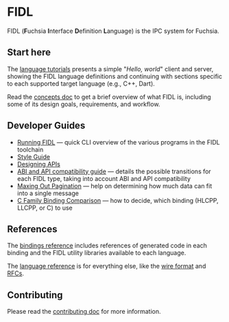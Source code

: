 # FIDL

FIDL (**F**uchsia **I**nterface **D**efinition **L**anguage) is the IPC system for Fuchsia.

## Start here

The [language tutorials][tutorials] presents a simple "*Hello, world*" client
and server, showing the FIDL language definitions and continuing with sections
specific to each supported target language (e.g., C++, Dart).

Read the [concepts doc][concepts] to get a brief overview of what FIDL is,
including some of its design goals, requirements, and workflow.

## Developer Guides

* [Running FIDL][cli] &mdash; quick CLI overview of the various programs in the
  FIDL toolchain
* [Style Guide][style]
* [Designing APIs][designing-apis]
* [ABI and API compatibility guide][abi-api-compat] &mdash; details the possible
  transitions for each FIDL type, taking into account ABI and API compatibility
* [Maxing Out Pagination][pagination] &mdash; help on determining how much data
   can fit into a single message
* [C Family Binding Comparison][c-family] &mdash; how to decide, which binding
  (HLCPP, LLCPP, or C) to use

## References

The [bindings reference][bindings-ref] includes references of generated code in each binding and the FIDL
utility libraries available to each language.

The [language reference][language-ref] is for everything else, like the
[wire format][wire-format] and [RFCs][rfc].

## Contributing
Please read the [contributing doc][contributing] for more information.

<!-- xrefs -->
[cli]: development/languages/fidl/guides/cli.md
[style]: development/languages/fidl/guides/style.md
[designing-apis]: development/languages/fidl/guides/api-design.md
[abi-api-compat]: development/languages/fidl/guides/compatibility/README.md
[pagination]: development/languages/fidl/guides/max-out-pagination.md
[c-family]: development/languages/fidl/guides/c-family-comparison.md

[tutorials]: development/languages/fidl/tutorials/overview.md
[concepts]: concepts/fidl/overview.md
[contributing]: contribute/contributing-to-fidl
[bindings-ref]: reference/fidl/bindings/overview.md
[language-ref]: reference/fidl/language/language.md
[wire-format]: reference/fidl/language/wire-format
[rfc]: contribute/governance/rfcs/README.md
